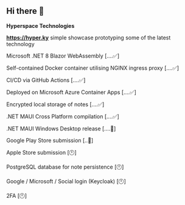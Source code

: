 ## Hi there 👋

**Hyperspace Technologies** 

**https://hyper.ky** 
simple showcase prototyping some of the latest technology


Microsoft .NET 8 Blazor WebAssembly [....✅]

Self-contained Docker container utilising NGINX ingress proxy [....✅]

CI/CD via GitHub Actions [....✅]

Deployed on Microsoft Azure Container Apps [....✅]

Encrypted local storage of notes [....✅]

.NET MAUI Cross Platform compilation [....✅]

.NET MAUI Windows Desktop release [....🔧]

Google Play Store submission [..🔧]

Apple Store submission [🕛]

PostgreSQL database for note persistence [🕛]

Google / Microsoft / Social login (Keycloak) [🕛]

2FA [🕛]
